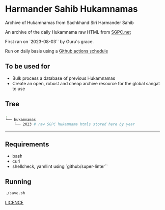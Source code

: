 # Harmander Sahib Hukamnamas

Archive of Hukamnamas from Sachkhand Siri Harmander Sahib

An archive of the daily Hukamnama raw HTML from [SGPC.net]()

First ran on `2023-08-03`` by Guru's grace.

Run on daily basis using a [Github actions schedule](https://docs.github.com/en/actions/using-workflows/events-that-trigger-workflows#schedule)

## To be used for

- Bulk process a database of previous Hukamnamas
- Create an open, robust and cheap archive resource for the global sangat to use

## Tree

```bash
.
└── hukamnamas
    └── 2023 # raw SGPC hukamnama htmls stored here by year

```

---

## Requirements

- bash
- curl
- shellcheck, yamllint using `github/super-linter``

## Running

```bash
./save.sh
```

[LICENCE](LICENCE)
